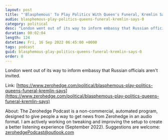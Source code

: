 ```yaml
---
layout: post
title: "'Blasphemous' To Play Politics With Queen's Funeral, Kremlin Says"
audio: blasphemous-play-politics-queens-funeral-kremlin-says-0
category: political
desc: "London went out of its way to inform embassy that Russian officials aren't invited."
duration: 00:02:04
length: 124
datetime: Fri, 16 Sep 2022 06:45:00 +0000
tags: podcast
guid: blasphemous-play-politics-queens-funeral-kremlin-says-0
order: 0
---
```

London went out of its way to inform embassy that Russian officials aren't invited.

Link: [https://www.zerohedge.com/political/blasphemous-play-politics-queens-funeral-kremlin-says](https://www.zerohedge.com/political/blasphemous-play-politics-queens-funeral-kremlin-says)

About: The Zerohedge Podcast is a non-commercial, automated program, designed to give people a way to get news from Zerohedge in an audio format.  I am actively working on tweaking and improving the setup to create a better listening experience (September 2022).  Suggestions are welcome: [zerohedgePodcast@outlook.com](mailto:zerohedgePodcast@outlook.com)